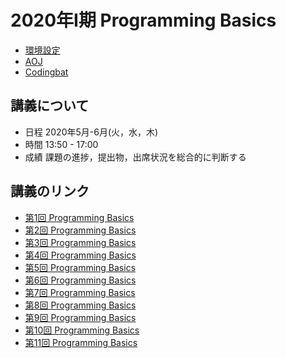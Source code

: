 # 2020年I期 Programming Basics

- [環境設定](https://github.com/omas-public/bootcamp2020.git)
- [AOJ](https://github.com/omas-public/AOJ2.git)
- [Codingbat](https://github.com/omas-public/codingbat.git)

## 講義について

- 日程 2020年5月-6月(火，水，木)
- 時間 13:50 - 17:00
- 成績 課題の進捗，提出物，出席状況を総合的に判断する


## 講義のリンク

- [第1回 Programming Basics](./docs/lesson0512.md)
- [第2回 Programming Basics](./docs/lesson0513.md)
- [第3回 Programming Basics](./docs/lesson0514.md)
- [第4回 Programming Basics](./docs/lesson0519.md)
- [第5回 Programming Basics](./docs/lesson0520.md)
- [第6回 Programming Basics](./docs/lesson0521.md)
- [第7回 Programming Basics](./docs/lesson0526.md)
- [第8回 Programming Basics](./docs/lesson0527.md)
- [第9回 Programming Basics](./docs/lesson0528.md)
- [第10回 Programming Basics](./docs/lesson0602.md)
- [第11回 Programming Basics](./docs/lesson0603.md)